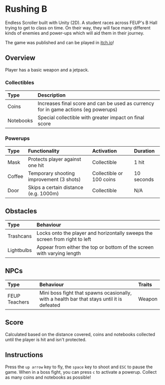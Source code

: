 # Rushing B

Endless Scroller built with Unity (2D). A student races across FEUP's B Hall trying to get to class on time. On their way, they will face many different kinds of enemies and power-ups which will aid them in their journey.

The game was published and can be played in [itch.io](https://miguelams.itch.io/rushing-b)!

## Overview

Player has a basic weapon and a jetpack.

### Collectibles

| Type      | Description                                                                         |
| :-------- | :---------------------------------------------------------------------------------- |
| Coins     | Increases final score and can be used as currency for in game actions (eg powerups) |
| Notebooks | Special collectible with greater impact on final score                              |

### Powerups

| Type   | Functionality                            | Activation               | Duration   |
| :----- | :--------------------------------------- | :----------------------- | :--------- |
| Mask   | Protects player against one hit          | Collectible              | 1 hit      |
| Coffee | Temporary shooting improvement (3 shots) | Collectible or 100 coins | 10 seconds |
| Door   | Skips a certain distance (e.g. 1000m)    | Collectible              | N/A        |

## Obstacles

| Type       | Behaviour                                                                   |
| :--------- | :-------------------------------------------------------------------------- |
| Trashcans  | Locks onto the player and horizontally sweeps the screen from right to left |
| Lightbulbs | Appear from either the top or bottom of the screen with varying length      |

## NPCs

| Type          | Behaviour                                                                                  | Traits |
| :------------ | :----------------------------------------------------------------------------------------- | :----- |
| FEUP Teachers | Mini boss fight that spawns ocasionally, with a health bar that stays until it is defeated | Weapon |

## Score

Calculated based on the distance covered, coins and notebooks collected until the player is hit and isn't protected.

## Instructions

Press the `up arrow` key to fly, the `space` key to shoot and `ESC` to pause the game. When in a boss fight, you can press `c` to activate a powerup. Collect as many coins and notebooks as possible!
